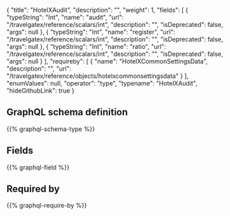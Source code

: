 {
  "title": "HotelXAudit",
  "description": "",
  "weight": 1,
  "fields": [
    {
      "typeString": "Int",
      "name": "audit",
      "url": "/travelgatex/reference/scalars/int",
      "description": "",
      "isDeprecated": false,
      "args": null
    },
    {
      "typeString": "Int",
      "name": "register",
      "url": "/travelgatex/reference/scalars/int",
      "description": "",
      "isDeprecated": false,
      "args": null
    },
    {
      "typeString": "Int",
      "name": "ratio",
      "url": "/travelgatex/reference/scalars/int",
      "description": "",
      "isDeprecated": false,
      "args": null
    }
  ],
  "requireby": [
    {
      "name": "HotelXCommonSettingsData",
      "description": "",
      "url": "/travelgatex/reference/objects/hotelxcommonsettingsdata"
    }
  ],
  "enumValues": null,
  "operator": "type",
  "typename": "HotelXAudit",
  "hideGithubLink": true
}
## GraphQL schema definition

{{% graphql-schema-type %}}

## Fields

{{% graphql-field %}}

## Required by

{{% graphql-require-by %}}
